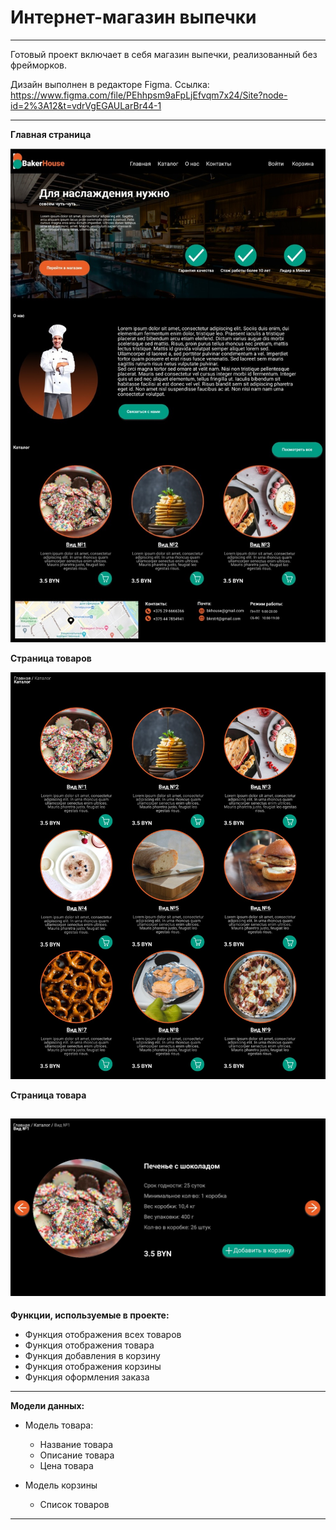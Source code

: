 # Интернет-магазин выпечки
---

Готовый проект включает в себя магазин выпечки, реализованный без фрейморков.

Дизайн выполнен в редакторе Figma.
Ссылка: https://www.figma.com/file/PEhhpsm9aFpLjEfvqm7x24/Site?node-id=2%3A12&t=vdrVgEGAULarBr44-1

---

**Главная страница**

![alt text](Pictures/index.jpg)

**Страница товаров**

![alt text](Pictures/products.jpg)

**Страница товара**

![alt text](Pictures/product.jpg)
---

**Функции, используемые в проекте:**

- Функция отображения всех товаров
- Функция отображения товара
- Функция добавления в корзину
- Функция отображения корзины
- Функция оформления заказа
---

**Модели данных:**

- Модель товара:
  - Название товара
  - Описание товара
  - Цена товара
  
- Модель корзины
  - Список товаров
---
